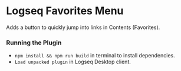 # Logseq Favorites Menu
Adds a button to quickly jump into links in Contents (Favorites).

### Running the Plugin

- `npm install && npm run build` in terminal to install dependencies.
- `Load unpacked plugin` in Logseq Desktop client.
